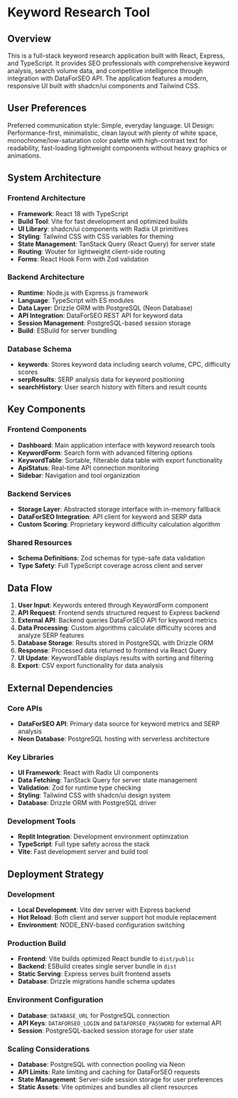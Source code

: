 # Keyword Research Tool

## Overview

This is a full-stack keyword research application built with React, Express, and TypeScript. It provides SEO professionals with comprehensive keyword analysis, search volume data, and competitive intelligence through integration with DataForSEO API. The application features a modern, responsive UI built with shadcn/ui components and Tailwind CSS.

## User Preferences

Preferred communication style: Simple, everyday language.
UI Design: Performance-first, minimalistic, clean layout with plenty of white space, monochrome/low-saturation color palette with high-contrast text for readability, fast-loading lightweight components without heavy graphics or animations.

## System Architecture

### Frontend Architecture
- **Framework**: React 18 with TypeScript
- **Build Tool**: Vite for fast development and optimized builds
- **UI Library**: shadcn/ui components with Radix UI primitives
- **Styling**: Tailwind CSS with CSS variables for theming
- **State Management**: TanStack Query (React Query) for server state
- **Routing**: Wouter for lightweight client-side routing
- **Forms**: React Hook Form with Zod validation

### Backend Architecture
- **Runtime**: Node.js with Express.js framework
- **Language**: TypeScript with ES modules
- **Data Layer**: Drizzle ORM with PostgreSQL (Neon Database)
- **API Integration**: DataForSEO REST API for keyword data
- **Session Management**: PostgreSQL-based session storage
- **Build**: ESBuild for server bundling

### Database Schema
- **keywords**: Stores keyword data including search volume, CPC, difficulty scores
- **serpResults**: SERP analysis data for keyword positioning
- **searchHistory**: User search history with filters and result counts

## Key Components

### Frontend Components
- **Dashboard**: Main application interface with keyword research tools
- **KeywordForm**: Search form with advanced filtering options
- **KeywordTable**: Sortable, filterable data table with export functionality
- **ApiStatus**: Real-time API connection monitoring
- **Sidebar**: Navigation and tool organization

### Backend Services
- **Storage Layer**: Abstracted storage interface with in-memory fallback
- **DataForSEO Integration**: API client for keyword and SERP data
- **Custom Scoring**: Proprietary keyword difficulty calculation algorithm

### Shared Resources
- **Schema Definitions**: Zod schemas for type-safe data validation
- **Type Safety**: Full TypeScript coverage across client and server

## Data Flow

1. **User Input**: Keywords entered through KeywordForm component
2. **API Request**: Frontend sends structured request to Express backend
3. **External API**: Backend queries DataForSEO API for keyword metrics
4. **Data Processing**: Custom algorithms calculate difficulty scores and analyze SERP features
5. **Database Storage**: Results stored in PostgreSQL with Drizzle ORM
6. **Response**: Processed data returned to frontend via React Query
7. **UI Update**: KeywordTable displays results with sorting and filtering
8. **Export**: CSV export functionality for data analysis

## External Dependencies

### Core APIs
- **DataForSEO API**: Primary data source for keyword metrics and SERP analysis
- **Neon Database**: PostgreSQL hosting with serverless architecture

### Key Libraries
- **UI Framework**: React with Radix UI components
- **Data Fetching**: TanStack Query for server state management
- **Validation**: Zod for runtime type checking
- **Styling**: Tailwind CSS with shadcn/ui design system
- **Database**: Drizzle ORM with PostgreSQL driver

### Development Tools
- **Replit Integration**: Development environment optimization
- **TypeScript**: Full type safety across the stack
- **Vite**: Fast development server and build tool

## Deployment Strategy

### Development
- **Local Development**: Vite dev server with Express backend
- **Hot Reload**: Both client and server support hot module replacement
- **Environment**: NODE_ENV-based configuration switching

### Production Build
- **Frontend**: Vite builds optimized React bundle to `dist/public`
- **Backend**: ESBuild creates single server bundle in `dist`
- **Static Serving**: Express serves built frontend assets
- **Database**: Drizzle migrations handle schema updates

### Environment Configuration
- **Database**: `DATABASE_URL` for PostgreSQL connection
- **API Keys**: `DATAFORSEO_LOGIN` and `DATAFORSEO_PASSWORD` for external API
- **Session**: PostgreSQL-backed session storage for user state

### Scaling Considerations
- **Database**: PostgreSQL with connection pooling via Neon
- **API Limits**: Rate limiting and caching for DataForSEO requests
- **State Management**: Server-side session storage for user preferences
- **Static Assets**: Vite optimizes and bundles all client resources